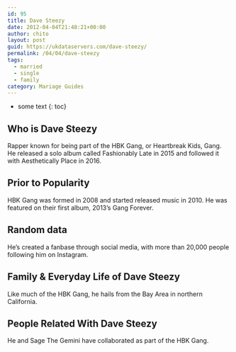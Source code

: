 ```yaml
---
id: 95
title: Dave Steezy
date: 2012-04-04T21:48:21+00:00
author: chito
layout: post
guid: https://ukdataservers.com/dave-steezy/
permalink: /04/04/dave-steezy  
tags:
  - married
  - single
  - family
category: Mariage Guides
---
```


* some text
{: toc}


## Who is  Dave Steezy
                  
                  
                  
Rapper known for being part of the HBK Gang, or Heartbreak Kids, Gang. He released a solo album called Fashionably Late in 2015 and followed it with Aesthetically Place in 2016.
                  
                
                
                
## Prior to Popularity 
                  
                  
                  
HBK Gang was formed in 2008 and started released music in 2010. He was featured on their first album, 2013&#8217;s Gang Forever.
                  
                
                
                
## Random data 
                  
                  
                  
He&#8217;s created a fanbase through social media, with more than 20,000 people following him on Instagram.
                  
                
                
                
## Family & Everyday Life of Dave Steezy
                  
                  
                  
Like much of the HBK Gang, he hails from the Bay Area in northern California.
                  
                
                
                
## People Related With  Dave Steezy
                  
                  
                  
He and Sage The Gemini have collaborated as part of the HBK Gang.
                  
                
              
            
          
          
          
    
    
  
